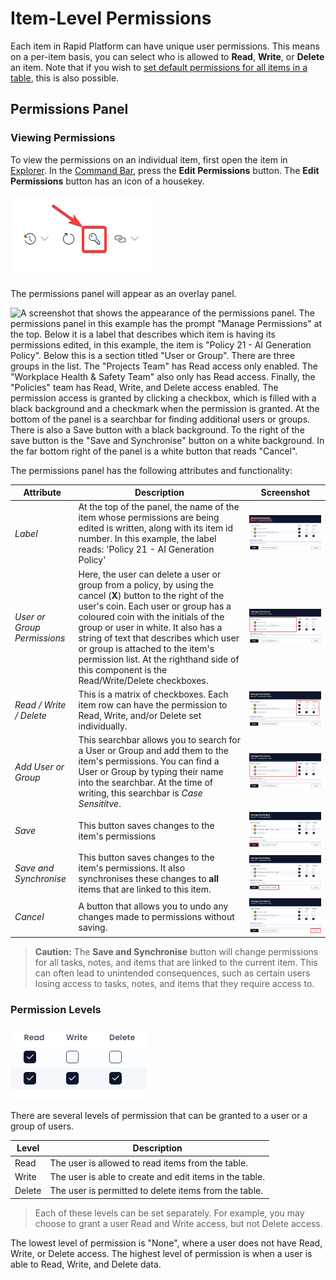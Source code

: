 # Item-Level Permissions

Each item in Rapid Platform can have unique user permissions. This means on a per-item basis, you can select who is allowed to **Read**, **Write**, or **Delete** an item. Note that if you wish to [set default permissions for all items in a table](</docs/Rapid/3-User Manual/2-Explorer/1-Tables/6-permissions/6-permissions.md>), this is also possible.

## Permissions Panel

### Viewing Permissions

To view the permissions on an individual item, first open the item in [Explorer](</docs/Rapid/3-User Manual/2-Explorer/0-navigating-explorer/0-navigating-explorer.md>). In the [Command Bar](</docs/Rapid/3-User Manual/glossary/glossary.md#command-bar>), press the **Edit Permissions** button. The **Edit Permissions** button has an icon of a housekey.

![A screenshot that shows the location and appearance of the Edit Permissions button. To access an item's permission, open the item in Explorer. The Permissions button is in the top right-hand corner of the site, in the Command Bar. The button is stylised as a housekey.](<Permissions Access Button.png>)

The permissions panel will appear as an overlay panel.

![A screenshot that shows the appearance of the permissions panel. The permissions panel in this example has the prompt "Manage Permissions" at the top. Below it is a label that describes which item is having its permissions edited, in this example, the item is "Policy 21 - AI Generation Policy". Below this is a section titled "User or Group". There are three groups in the list. The "Projects Team" has Read access only enabled. The "Workplace Health & Safety Team" also only has Read access. Finally, the "Policies" team has Read, Write, and Delete access enabled. The permission access is granted by clicking a checkbox, which is filled with a black background and a checkmark when the permission is granted. At the bottom of the panel is a searchbar for finding additional users or groups. There is also a Save button with a black background. To the right of the save button is the "Save and Synchronise" button on a white background. In the far bottom right of the panel is a white button that reads "Cancel".](<Permissions Panel.png>)

The permissions panel has the following attributes and functionality:

| Attribute | Description | Screenshot |
|---|---|---|
| *Label* | At the top of the panel, the name of the item whose permissions are being edited is written, along with its item id number. In this example, the label reads: 'Policy 21 - AI Generation Policy' |![A screenshot that shows the location of the *Label* on the Permissions Panel. The screenshot is annotated with a red box that highlights the *label*'s location.](<Permissions Label.png>)|
| *User or Group Permissions* | Here, the user can delete a user or group from a policy, by using the cancel (**X**) button to the right of the user's coin. Each user or group has a coloured coin with the initials of the group or user in white. It also has a string of text that describes which user or group is attached to the item's permission list. At the righthand side of this component is the Read/Write/Delete checkboxes. |![A screenshot that shows the location of the *User or Group Permissions* section on the Permissions Panel. The screenshot is annotated with a red box that highlights the *section*'s location.](<Permissions Users Groups.png>)|
| *Read / Write / Delete* | This is a matrix of checkboxes. Each item row can have the permission to Read, Write, and/or Delete set individually. |![A screenshot that shows the location of the *Read, Write, and Delete matrix* on the Permissions Panel. The screenshot is annotated with a red box that highlights the *matrix*'s location.](<Permissions RWD Matrix.png>)|
| *Add User or Group* | This searchbar allows you to search for a User or Group and add them to the item's permissions. You can find a User or Group by typing their name into the searchbar. At the time of writing, this searchbar is *Case Sensititve*.|![A screenshot that shows the location of the *Add User or Group searchbar* on the Permissions Panel. The screenshot is annotated with a red box that highlights the *searchbar*'s location.](<Permissions Users Groups.png>)|
| *Save* | This button saves changes to the item's permissions |![A screenshot that shows the location of the *Save button* on the Permissions Panel. The screenshot is annotated with a red box that highlights the *buttons*'s location.](<Permissions Save.png>)|
| *Save and Synchronise* | This button saves changes to the item's permissions. It also synchronises these changes to **all** items that are linked to this item. |![A screenshot that shows the location of the *Save and Synchronise button* on the Permissions Panel. The screenshot is annotated with a red box that highlights the *buttons*'s location.](<Permissions Synchronise.png>)|
| *Cancel* | A button that allows you to undo any changes made to permissions without saving. |![A screenshot that shows the location of the *Cancel button* on the Permissions Panel. The screenshot is annotated with a red box that highlights the *buttons*'s location.](<Permissions Cancel.png>)|

> **Caution:** The **Save and Synchronise** button will change permissions for all tasks, notes, and items that are linked to the current item. This can often lead to unintended consequences, such as certain users losing access to tasks, notes, and items that they require access to.

### Permission Levels

![A screenshot that shows a zoomed-in view of the Read, Write and Delete checkboxes arranged in a matrix. The purpose of this image is to help the read quickly identify that this section of the article will discuss the meaning of these three permission levels.](<Permissions RWD.png>)

There are several levels of permission that can be granted to a user or a group of users.

| Level | Description |
|---|---|
| Read | The user is allowed to read items from the table. |
| Write | The user is able to create and edit items in the table. |
| Delete | The user is permitted to delete items from the table. |

> Each of these levels can be set separately. For example, you may choose to grant a user Read and Write access, but not Delete access.

The lowest level of permission is "None", where a user does not have Read, Write, or Delete access. The highest level of permission is when a user is able to Read, Write, and Delete data.